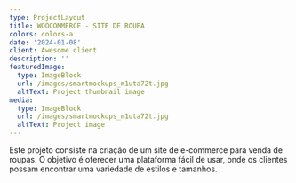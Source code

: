 ```yaml
---
type: ProjectLayout
title: WOOCOMMERCE - SITE DE ROUPA
colors: colors-a
date: '2024-01-08'
client: Awesome client
description: ''
featuredImage:
  type: ImageBlock
  url: /images/smartmockups_m1uta72t.jpg
  altText: Project thumbnail image
media:
  type: ImageBlock
  url: /images/smartmockups_m1uta72t.jpg
  altText: Project image
---
```

Este projeto consiste na criação de um site de e-commerce para venda de roupas. O objetivo é oferecer uma plataforma fácil de usar, onde os clientes possam encontrar uma variedade de estilos e tamanhos.




